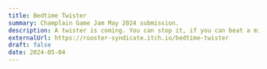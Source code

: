 ```yaml
---
title: Bedtime Twister
summary: Champlain Game Jam May 2024 submission.
description: A twister is coming. You can stop it, if you can beat a minigame using your Forecast Helper gaming device. But it's past your bedtime. You're not allowed to play games past your bedtime. 
externalUrl: https://rooster-syndicate.itch.io/bedtime-twister
draft: false
date: 2024-05-04
---
```

